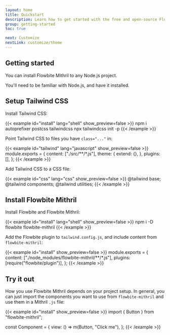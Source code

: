 ```yaml
---
layout: home
title: Quickstart
description: Learn how to get started with the free and open-source Flowbite Mithril UI component library based on the utility classes from Tailwind CSS
group: getting-started
toc: true

next: Customize
nextLink: customize/theme
---
```


## Getting started

You can install Flowbite Mithril to any Node.js project.

You'll need to be familiar with Node.js, and have it installed.

## Setup Tailwind CSS

Install Tailwind CSS:

{{< example id="install" lang="shell" show_preview=false >}}
npm i autoprefixer postcss tailwindcss
npx tailwindcss init -p
{{< /example >}}

Point Tailwind CSS to files you have `class="..."` in:

{{< example id="tailwind" lang="javascript" show_preview=false >}}
module.exports = {
  content: ["./src/**/*.js"],
  theme: {
    extend: {},
  },
  plugins: [],
};
{{< /example >}}

Add Tailwind CSS to a CSS file:

{{< example id="css" lang="css" show_preview=false >}}
@tailwind base;
@tailwind components;
@tailwind utilities;
{{< /example >}}

## Install Flowbite Mithril

Install Flowbite and Flowbite Mithril:

{{< example id="install" lang="shell" show_preview=false >}}
npm i -D flowbite flowbite-mithril
{{< /example >}}

Add the Flowbite plugin to `tailwind.config.js`, and include content from `flowbite-mithril`:

{{< example id="install" show_preview=false >}}
module.exports = {
  content: ["./node_modules/flowbite-mithril/**/*.js"],
  plugins: [require("flowbite/plugin")],
};
{{< /example >}}


## Try it out

How you use Flowbite Mithril depends on your project setup. In general, you can just import the components you want to use from `flowbite-mithril` and use them in a Mithril `.js` file:

{{< example id="install" show_preview=false >}}
import { Button } from "flowbite-mithril";

const Component = {
  view: () =>
    m(Button, "Click me"),
};
{{< /example >}}
